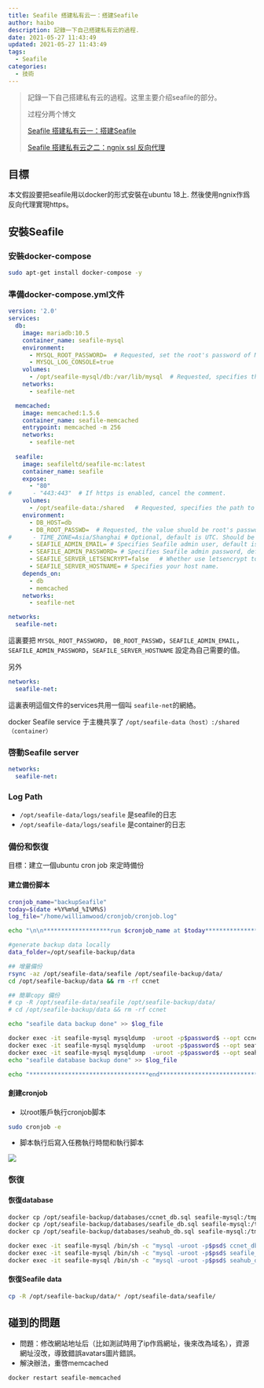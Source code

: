 ```yaml
---
title: Seafile 搭建私有云一：搭建Seafile
author: haibo
description: 記錄一下自己搭建私有云的過程.
date: 2021-05-27 11:43:49
updated: 2021-05-27 11:43:49
tags:
  - Seafile
categories:
  - 技術
---
```

> 記錄一下自己搭建私有云的過程。这里主要介绍seafile的部分。
>
> 过程分两个博文
>
> [Seafile 搭建私有云一：搭建Seafile](https://friendly-mcnulty-50c07e.netlify.app/2021/05/27/seafile-%E6%90%AD%E5%BB%BA%E7%A7%81%E6%9C%89%E4%BA%91/)
>
> [Seafile 搭建私有云之二：ngnix ssl 反向代理](https://friendly-mcnulty-50c07e.netlify.app/2021/06/01/seafile-%E6%90%AD%E5%BB%BA%E7%A7%81%E6%9C%89%E4%BA%91%E4%B9%8B%E4%BA%8C%EF%BC%9Angnix-ssl-%E5%8F%8D%E5%90%91%E4%BB%A3%E7%90%86/)



## 目標

本文假設要把seafile用以docker的形式安裝在ubuntu 18上. 
然後使用ngnix作爲反向代理實現https。 

## 安裝Seafile

### 安裝docker-compose

```bash
sudo apt-get install docker-compose -y
```

### 準備docker-compose.yml文件

```yml
version: '2.0'
services:
  db:
    image: mariadb:10.5
    container_name: seafile-mysql
    environment:
      - MYSQL_ROOT_PASSWORD=  # Requested, set the root's password of MySQL service.
      - MYSQL_LOG_CONSOLE=true
    volumes:
      - /opt/seafile-mysql/db:/var/lib/mysql  # Requested, specifies the path to MySQL data persistent store.
    networks:
      - seafile-net

  memcached:
    image: memcached:1.5.6
    container_name: seafile-memcached
    entrypoint: memcached -m 256
    networks:
      - seafile-net
          
  seafile:
    image: seafileltd/seafile-mc:latest
    container_name: seafile
    expose:
      - "80"
#      - "443:443"  # If https is enabled, cancel the comment.
    volumes:
      - /opt/seafile-data:/shared   # Requested, specifies the path to Seafile data persistent store.
    environment:
      - DB_HOST=db
      - DB_ROOT_PASSWD=  # Requested, the value shuold be root's password of MySQL service.
#      - TIME_ZONE=Asia/Shanghai # Optional, default is UTC. Should be uncomment and set to your local time zone.
      - SEAFILE_ADMIN_EMAIL= # Specifies Seafile admin user, default is 'me@example.com'.
      - SEAFILE_ADMIN_PASSWORD= # Specifies Seafile admin password, default is 'asecret'.
      - SEAFILE_SERVER_LETSENCRYPT=false   # Whether use letsencrypt to generate cert.
      - SEAFILE_SERVER_HOSTNAME= # Specifies your host name.
    depends_on:
      - db
      - memcached
    networks:
      - seafile-net

networks:
  seafile-net:
```

這裏要把
`MYSQL_ROOT_PASSWORD`， `DB_ROOT_PASSWD`，`SEAFILE_ADMIN_EMAIL`，`SEAFILE_ADMIN_PASSWORD`，`SEAFILE_SERVER_HOSTNAME`
設定為自己需要的值。

另外

```yml
networks:
  seafile-net:
```

這裏表明這個文件的services共用一個叫 `seafile-net`的網絡。

docker Seafile service 于主機共享了  `/opt/seafile-data（host）:/shared（container）`

### 啓動Seafile server

```yml
networks:
  seafile-net:
```

### Log Path

* `/opt/seafile-data/logs/seafile` 是seafile的日志
* `/opt/seafile-data/logs/seafile` 是container的日志

### 備份和恢復

目標：建立一個ubuntu cron job 來定時備份

#### 建立備份脚本

```bash
cronjob_name="backupSeafile"
today=$(date +%Y%m%d_%I%M%S)
log_file="/home/williamwood/cronjob/cronjob.log"

echo "\n\n*******************run $cronjob_name at $today******************" >> $log_file

#generate backup data locally
data_folder=/opt/seafile-backup/data

## 增量備份
rsync -az /opt/seafile-data/seafile /opt/seafile-backup/data/
cd /opt/seafile-backup/data && rm -rf ccnet

## 簡單copy 備份
# cp -R /opt/seafile-data/seafile /opt/seafile-backup/data/
# cd /opt/seafile-backup/data && rm -rf ccnet

echo "seafile data backup done" >> $log_file

docker exec -it seafile-mysql mysqldump  -uroot -p$password$ --opt ccnet_db > /opt/seafile-backup/databases/ccnet_db.sql
docker exec -it seafile-mysql mysqldump  -uroot -p$password$ --opt seafile_db > /opt/seafile-backup/databases/seafile_db.sql
docker exec -it seafile-mysql mysqldump  -uroot -p$password$ --opt seahub_db > /opt/seafile-backup/databases/seahub_db.sql
echo "seafile database backup done" >> $log_file

echo "**********************************end***********************************" >> $log_file
```

#### 創建cronjob

* 以root賬戶執行cronjob脚本

```bash
sudo cronjob -e
```

* 脚本執行后寫入任務執行時間和執行脚本

<img src="https://res.cloudinary.com/dr8wkuoot/image/upload/v1621939199/blog/cronjob_fvbqfw.jpg">

### 恢復

#### 恢復database

```bash
docker cp /opt/seafile-backup/databases/ccnet_db.sql seafile-mysql:/tmp/ccnet_db.sql
docker cp /opt/seafile-backup/databases/seafile_db.sql seafile-mysql:/tmp/seafile_db.sql
docker cp /opt/seafile-backup/databases/seahub_db.sql seafile-mysql:/tmp/seahub_db.sql

docker exec -it seafile-mysql /bin/sh -c "mysql -uroot -p$psd$ ccnet_db < /tmp/ccnet_db.sql"
docker exec -it seafile-mysql /bin/sh -c "mysql -uroot -p$psd$ seafile_db < /tmp/seafile_db.sql"
docker exec -it seafile-mysql /bin/sh -c "mysql -uroot -p$psd$ seahub_db < /tmp/seahub_db.sql"
```

#### 恢復Seafile data

```bash
cp -R /opt/seafile-backup/data/* /opt/seafile-data/seafile/
```

## 碰到的問題

* 問題：修改網站地址后（比如測試時用了ip作爲網址，後來改為域名），資源網址沒改，導致錯誤avatars圖片錯誤。
* 解決辦法，重啓memcached 

```bash
docker restart seafile-memcached
```